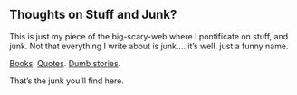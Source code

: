 ## Thoughts on Stuff and Junk?

This is just my piece of the big-scary-web where I pontificate on stuff, and junk. Not that everything I write about is junk…. it’s well, just a funny name.

[Books](http://briantimmer.com/categories/#books). [Quotes](http://briantimmer.com/categories/#quotes). [Dumb stories](http://briantimmer.com/categories/#storytelling).

That’s the junk you’ll find here.
